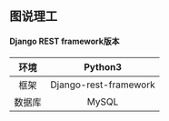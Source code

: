 ## 图说理工
#### Django REST framework版本

| 环境 | Python3 |
| :---: | :---: |
| 框架 | Django-rest-framework |
| 数据库 | MySQL |
